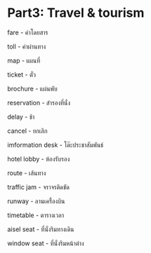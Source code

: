 # Part3: Travel & tourism

fare - ค่าโดยสาร

toll - ค่าผ่านทาง

map - แผนที่ 

ticket - ตั๋ว

brochure - แผ่นพับ

reservation - สำรองที่นั่ง

delay - ช้า

cancel - ยกเลิก

imformation desk - โต๊ะประชาสัมพันธ์

hotel lobby - ห้องรับรอง

route - เส้นทาง

traffic jam - จราจรติดขัด

runway - ลานเครื่่องบิน

timetable - ตารางเวลา

aisel seat - ที่นั่งริมทางเดิน

window seat - ที่นั่งริมหน้าต่าง


